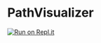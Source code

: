 # PathVisualizer
[![Run on Repl.it](https://repl.it/badge/github/MeshanKhosla/PathVisualizer)](https://repl.it/github/MeshanKhosla/PathVisualizer)
